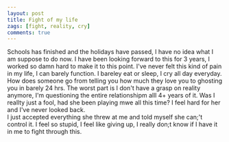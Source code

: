 ```yaml
---
layout: post
title: Fight of my life
zags: [fight, reality, cry]
comments: true
---
```


Schools has finished and the holidays have passed, I have no idea what I am suppose to do now.
I have been looking forward to this for 3 years, I worked so damn hard to make it to this point.
I've never felt this kind of pain in my life, I can barely function. I bareley eat or sleep, I cry all day everyday.
How does someone go from telling you how much they love you to ghosting you in barely 24 hrs.
The worst part is I don't have a grasp on reality anymore, I'm questioning the entire relationshipm alll 4+ years of it.
Was I reallty just a fool, had she been playing mwe all this time? I feel hard for her and I've never looked back.  
I just accepted everything she threw at me and told myself she can;'t control it. I feel so stupid, I feel like giving up, I really don;t know if I have it in me to fight through this.
